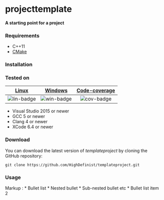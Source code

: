 # projecttemplate
**A starting point for a project**

### Requirements
 
- C++11
- [CMake](https://cmake.org/)

### Installation

### Tested on

| [Linux][lin-link] | [Windows][win-link] | [Code-coverage][cov-link] |
| :---------------: | :---------------: | :---------------: |
| ![lin-badge]      | ![win-badge]      | ![cov-badge]      | 

[lin-badge]: https://travis-ci.org/HighDefinist/projecttemplate.svg?branch=master "Travis build status"
[lin-link]:  https://travis-ci.org/HighDefinist/projecttemplate "Travis build status"
[win-badge]: https://ci.appveyor.com/api/projects/status/qt756wkyja3ctio1/branch/master?svg=true "AppVeyor build status"
[win-link]:  https://ci.appveyor.com/project/HighDefinist/projecttemplate/branch/master "AppVeyor build status"
[cov-badge]: https://codecov.io/gh/HighDefinist/projecttemplate/branch/master/graph/badge.svg "Code coverage status"
[cov-link]:  https://codecov.io/gh/HighDefinist/projecttemplate/branch/master "Code coverage status"

- Visual Studio 2015 or newer
- GCC 5 or newer
- Clang 4 or newer
- XCode 6.4 or newer

### Download 

You can download the latest version of *templateproject* by cloning the GitHub repository:

	git clone https://github.com/HighDefinist/templateproject.git
	
### Usage

Markup : * Bullet list
              * Nested bullet
                  * Sub-nested bullet etc
          * Bullet list item 2
